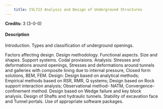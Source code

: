 ```yaml
---
    title: CVL713 Analysis and Design of Underground Structures
---
```

**Credits:** 3 (3-0-0)



#### Description 
Introduction. Types and classification of underground openings.

Factors affecting design. Design methodology. Functional aspects. Size and shapes. Support systems. Codal provisions. Analysis: Stresses and deformations around openings, Stresses and deformations around tunnels and galleries with composite lining due to internal pressure, Closed form solutions, BEM, FEM. Design: Design based on analytical methods; Empirical methods based on RSR, RMR, Q systems; Design based on Rock support interaction analysis; Observational method- NATM, Convergence-confinement method. Design based on Wedge failure and key block analysis. Design of Shafts and hydraulic tunnels. Stability of excavation face and Tunnel portals. Use of appropriate software packages.